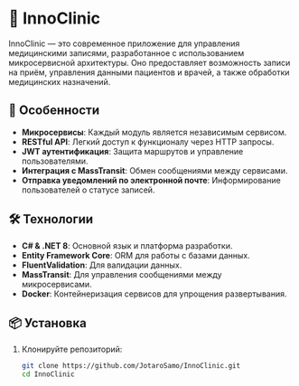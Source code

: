 # 🏥 InnoClinic

InnoClinic — это современное приложение для управления медицинскими записями, разработанное с использованием микросервисной архитектуры. Оно предоставляет возможность записи на приём, управления данными пациентов и врачей, а также обработки медицинских назначений.

## 🚀 Особенности

- **Микросервисы**: Каждый модуль является независимым сервисом.
- **RESTful API**: Легкий доступ к функционалу через HTTP запросы.
- **JWT аутентификация**: Защита маршрутов и управление пользователями.
- **Интеграция с MassTransit**: Обмен сообщениями между сервисами.
- **Отправка уведомлений по электронной почте**: Информирование пользователей о статусе записей.

## 🛠️ Технологии

- **C# & .NET 8**: Основной язык и платформа разработки.
- **Entity Framework Core**: ORM для работы с базами данных.
- **FluentValidation**: Для валидации данных.
- **MassTransit**: Для управления сообщениями между микросервисами.
- **Docker**: Контейнеризация сервисов для упрощения развертывания.

## 📦 Установка

1. Клонируйте репозиторий:
   ```bash
   git clone https://github.com/JotaroSamo/InnoClinic.git
   cd InnoClinic
